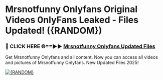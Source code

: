 # Mrsnotfunny Onlyfans Original Videos 0nlyFans Leaked - Files Updated! ({RANDOM})

<h3>🔴 CLICK HERE 🌐==►► <a href="https://betterlinks.top/A2PfLJ" rel="nofollow">Mrsnotfunny Onlyfans Updated Files</a></h3>

Get Mrsnotfunny Onlyfans and all content. Now you can access all videos and pictures of Mrsnotfunny Onlyfans. New Updated Files 2025!

[![{RANDOM}](https://i.imgur.com/ppqm5kG.gif)](https://betterlinks.top/A2PfLJ)